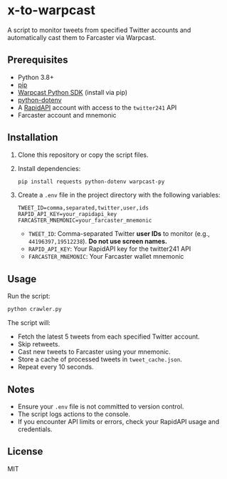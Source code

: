 # x-to-warpcast

A script to monitor tweets from specified Twitter accounts and automatically cast them to Farcaster via Warpcast.

## Prerequisites

- Python 3.8+
- [pip](https://pip.pypa.io/en/stable/)
- [Warpcast Python SDK](https://github.com/aayushgpt/warpcast-py) (install via pip)
- [python-dotenv](https://pypi.org/project/python-dotenv/)
- A [RapidAPI](https://rapidapi.com/) account with access to the `twitter241` API
- Farcaster account and mnemonic

## Installation

1. Clone this repository or copy the script files.

2. Install dependencies:
   ```bash
   pip install requests python-dotenv warpcast-py
   ```

3. Create a `.env` file in the project directory with the following variables:
   ```
   TWEET_ID=comma,separated,twitter,user,ids
   RAPID_API_KEY=your_rapidapi_key
   FARCASTER_MNEMONIC=your_farcaster_mnemonic
   ```

   - `TWEET_ID`: Comma-separated Twitter **user IDs** to monitor (e.g., `44196397,19512238`). **Do not use screen names.**
   - `RAPID_API_KEY`: Your RapidAPI key for the twitter241 API
   - `FARCASTER_MNEMONIC`: Your Farcaster wallet mnemonic

## Usage

Run the script:

```bash
python crawler.py
```

The script will:
- Fetch the latest 5 tweets from each specified Twitter account.
- Skip retweets.
- Cast new tweets to Farcaster using your mnemonic.
- Store a cache of processed tweets in `tweet_cache.json`.
- Repeat every 10 seconds.

## Notes

- Ensure your `.env` file is not committed to version control.
- The script logs actions to the console.
- If you encounter API limits or errors, check your RapidAPI usage and credentials.

## License

MIT
